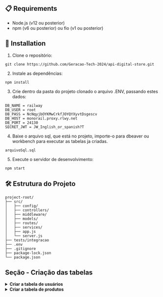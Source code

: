## 📋 Requirements

- Node.js (v12 ou posterior)
- npm (v6 ou posterior) ou fio (v1 ou posterior)

## 🔧 Installation

1. Clone o repositório:

```
git clone https://github.com/Geracao-Tech-2024/api-digital-store.git
```

2. Instale as dependências:

```
npm install

```

3. Crie dentro da pasta do projeto clonado o arquivo .ENV, passando estes dados:

```
DB_NAME = railway
DB_USER = root
DB_PASS = NcNqyjbOYKMwCrkfJOYQYXyvtDsgescv
DB_HOST = monorail.proxy.rlwy.net
DB_PORT = 24130
SECRET_JWT = JW_Inglish_or_spanish?T
```

4. Baixe o arquivo sql, que está no projeto, importe-o para dbeaver ou workbench para executar as tabelas ja criadas.

```
arquivoSql.sql
```


5. Execute o servidor de desenvolvimento:

```
npm start
```

## 🛠️  Estrutura do Projeto

```
project-root/
├── src/
│   ├── config/
│   ├── controllers/
│   ├── middleware/
│   ├── models/
│   ├── routes/
│   ├── services/
│   ├── app.js
│   └── server.js
├── tests/integracao
├── .env
├── .gitignore
├── package-lock.json
└── package.json

```


## Seção - Criação das tabelas

<details>
   <summary><strong>Criar a tabela de usuários</strong></summary><br>

Criar a tabela de usuários no banco de dados utilizando o Sequelize ORM. A tabela contém as colunas a seguir:

- **id**: Coluna do tipo INTEGER 
- **firstname**: Coluna do tipo STRING 
- **surname**: Coluna do tipo STRING 
- **email**: Coluna do tipo STRING 
- **password**: Coluna do tipo STRING 



        

</details>

<details>
  <summary><strong>Criar a tabela de produtos</strong></summary><br>

 Criar a tabela de produtos no banco de dados utilizando o Sequelize ORM. A tabela contém as colunas a seguir:

- **id**: Coluna do tipo INTEGER 
- **enabled**: Coluna do tipo BOOLEAN 
- **name**: Coluna do tipo STRING 
- **slug**: Coluna do tipo STRING 
- **use_in_menu**: Coluna do tipo BOOLEAN 
- **stock**: Coluna do tipo INTEGER 
- **description**: Coluna do tipo STRING 
- **price**: Coluna do tipo FLOAT 
- **price_with_discount**: Coluna do tipo FLOAT 


</details>
